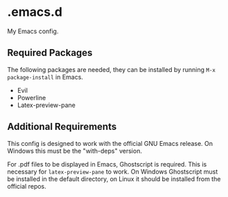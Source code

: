 # .emacs.d
My Emacs config.

## Required Packages
The following packages are needed, they can be installed by running `M-x package-install` in Emacs.
* Evil
* Powerline
* Latex-preview-pane

## Additional Requirements
This config is designed to work with the official GNU Emacs release. On Windows this must be the "with-deps" version.

For .pdf files to be displayed in Emacs, Ghostscript is required. This is necessary for `latex-preview-pane` to work.
On Windows Ghostscript must be installed in the default directory, on Linux it should be installed from the official repos.